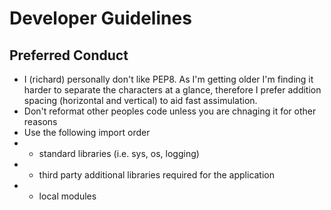 Developer Guidelines
====================

Preferred Conduct
-----------------

* I (richard) personally don't like PEP8. As I'm getting older I'm
finding it harder to separate the characters at a glance, therefore
I prefer addition spacing (horizontal and vertical) to aid fast
assimulation.
* Don't reformat other peoples code unless you are chnaging it for other reasons
* Use the following import order
* * standard libraries (i.e. sys, os, logging)
* * third party additional libraries required for the application
* * local modules
